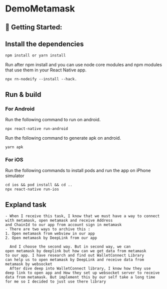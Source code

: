 # DemoMetamask
## 🚀 Getting Started:

## Install the dependencies 
```
npm install or yarn install
```
Run after npm install and you can use node core modules and npm modules that use them in your React Native app.
```
npx rn-nodeify --install --hack.
```
## Run & build
### For Android

Run the following command to run on android.

``` 
npx react-native run-android
```
Run the following command to generate apk on android.
```
yarn apk
```

### For iOS

Run the following commands to install pods and run the app on iPhone simulator

``` 
cd ios && pod install && cd ..
npx react-native run-ios
```
## Expland task
```
- When I receive this task, I know that we must have a way to connect with metamask, open metamask and receive Address 
and ChainId to our app from account sign in metamask
- There are two ways to archive this : 
1. Open metamask from webview in our app
2. Open metamask by DeepLink from our app

  And I choose the second way. But in second way, we can 
open metamask by deeplink but how can we get data from metamask
to our app. I have research and find out WalletConnect Library 
can help us to open metamask by DeepLink and receive data from
metamask by websocket
  After dive deep into WalletConnect library, I know how they use
deep link to open app and How they set up websocket server to receive
data from metamask. But implement this by our self take a long time 
for me so I decided to just use there library

